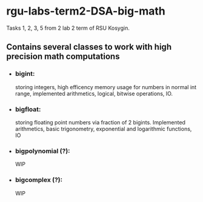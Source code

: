 # rgu-labs-term2-DSA-big-math

Tasks 1, 2, 3, 5 from 2 lab 2 term of RSU Kosygin.

## Contains several classes to work with high precision math computations
- ### bigint:
  storing integers, high efficency memory usage for numbers in normal int range, implemented arithmetics, logical, bitwise operations, IO.
- ### bigfloat:
  storing floating point numbers via fraction of 2 bigints. Implemented arithmetics, basic trigonometry, exponential and logarithmic functions, IO
- ### bigpolynomial (?):
  WIP
- ### bigcomplex (?):
  WIP
